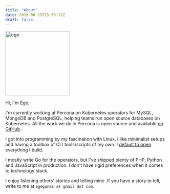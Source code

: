 ```yaml
---
title: "About"
date: 2018-06-23T15:58:11Z
draft: false
---
```


<img src="/images/comic-ege-circle.png" alt="ege" style="width:200px;"/>


Hi, I'm Ege.

I'm currently working at Percona on Kubernetes operators for MySQL, MongoDB
and PostgreSQL, helping teams run open source databases on Kubernetes. All the
work we do in Percona is open source and available [on GitHub](https://github.com/percona/).

I got into programming by my fascination with Linux. I like minimalist setups and
having a toolbox of CLI tools/scripts of my own. I [default to
open](https://github.com/egegunes) everything I build.

I mostly write Go for the operators, but I've shipped plenty of PHP, Python and
JavaScript in production. I don't have rigid preferences when it comes to
technology stack.

I enjoy listening others' stories and telling mine. If you have a story to
tell, write to me at `egegunes at gmail dot com`.
